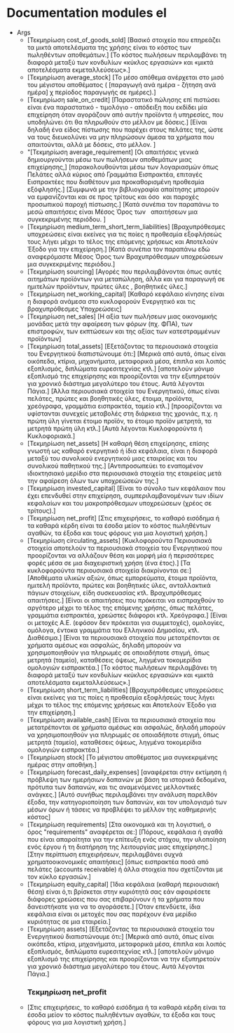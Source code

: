 # Documentation modules el

- Args
    - [Τεκμηρίωση cost_of_goods_sold]
[Βασικό στοιχείο που επηρεάζει τα μικτά αποτελέσματα της χρήσης είναι το κόστος των πωληθέντων αποθεμάτων.]
[Το κόστος πωλήσεων περιλαμβάνει τη διαφορά μεταξύ των κονδυλίων «κύκλος εργασιών» και «μικτά αποτελέσματα εκμεταλλεύσεως».]
    - [Τεκμηρίωση average_stock]
[Το μέσο απόθεμα ανέρχεται στο μισό του μέγιστου αποθέματος ( [παραγωγή ανά ημέρα - ζήτηση ανά ημέρα] χ περίοδος παραγωγής σε ημέρες).]
    - [Τεκμηρίωση sale_on_credit]
    [Παραστατικό πώλησης επί πιστώσει είναι ένα παραστατικό - τιμολόγιο - απόδειξη που εκδίδει μία επιχείρηση όταν αγοράζουν από αυτήν προϊόντα ή υπηρεσίες, που υποδηλώνει ότι θα πληρωθούν στο μέλλον με δόσεις.]
[Είναι δηλαδή ένα είδος πίστωσης που παρέχει στους πελάτες της, ώστε να τους διευκολύνει να μην πληρώσουν άμεσα τα χρήματα που απαιτούνται, αλλά με δόσεις, στο μέλλον. ]
    - "[Τεκμηρίωση average_requirement]
    [Οι απαιτήσεις γενικά δημιουργούνται μέσω των πωλήσεων αποθεμάτων μιας επιχείρησης,]
[παρακολουθούνται μέσω των λογαριασμών όπως  Πελάτες αλλά κύριος από Γραμμάτια Εισπρακτέα, επιταγές Εισπρακτέες που διαθέτουν μια προκαθορισμένη προθεσμία εξόφλησής.]
[Συμφωνά με την βιβλιογραφία απαίτησης μπορούν να εμφανίζονται και σε προς τρίτους και όσο  και παροχές προσωπικού παροχή πίστωσης.]
[Κατά συνέπια τον παραπάνω το μεσώ απαιτήσεις είναι Μέσος Όρος των   απαιτήσεων μια συγκεκριμένης περιόδου. ]
    - [Τεκμηρίωση medium_term_short_term_liabilities]
[Βραχυπρόθεσμες υποχρεώσεις είναι εκείνες για τις ποίες η προθεσμία εξοφλήσεώς τους λήγει μέχρι το τέλος της επόμενης χρήσεως και Αποτελούν Έξοδο για την επιχείρηση.]
[Κατά συνέπια τον παραπάνω  εδώ αναφερόμαστε Μέσος Όρος των Βραχυπρόθεσμων υποχρεώσεων  μια συγκεκριμένης περιόδου.]
    - [Τεκμηρίωση sourcing]
[Αγορές που περιλαμβάνονται όπως αυτές αιτημάτων προϊόντων για μεταπώληση, άλλα και για παραγωγή σε ημιτελών προϊόντων, πρώτες ύλες , βοηθητικές ύλες.]
    -  [Τεκμηρίωση net_working_capital]
[Καθαρό κεφάλαιο κίνησης είναι η διαφορά ανάμεσα στο κυκλοφορούν Ενεργητικό και τις βραχυπρόθεσμες Υποχρεώσεις]
    - [Τεκμηρίωση net_sales]
[Η αξία των πωλήσεων μιας οικονομικής μονάδας μετά την αφαίρεση των φόρων (πχ. ΦΠΑ), των επιστροφών, των εκπτώσεων και της αξίας των κατεστραμμένων προϊόντων]
    - [Τεκμηρίωση total_assets]
[Εξετάζοντας τα περιουσιακά στοιχεία του Ενεργητικού διαπιστώνουμε ότι:]
[Μερικά από αυτά, όπως είναι οικόπεδα, κτίρια, μηχανήματα, μεταφορικά μέσα, έπιπλα και λοιπός εξοπλισμός, διπλώματα ευρεσιτεχνίας κτλ.]
[αποτελούν μόνιμο εξοπλισμό της επιχείρησης και προορίζονται να την εξυπηρετούν για χρονικό διάστημα μεγαλύτερο του έτους. Αυτά λέγονται Πάγια.]
[Άλλα περιουσιακά στοιχεία του Ενεργητικού, όπως είναι πελάτες, πρώτες και βοηθητικές ύλες, έτοιμα, προϊόντα, χρεόγραφα, γραμμάτια εισπρακτέα, ταμείο κτλ.]
[προορίζονται να υφίστανται συνεχείς μεταβολές στη διάρκεια της χρονιάς, π.χ. η πρώτη ύλη γίνεται έτοιμο προϊόν, το έτοιμο προϊόν μετρητά, τα μετρητά πρώτη ύλη κτλ.]
[Αυτά λέγονται Κυκλοφορούντα ή Κυκλοφοριακά.]
    - [Τεκμηρίωση net_assets]
[Η καθαρή θέση επιχείρησης, επίσης γνωστή ως καθαρό ενεργητικό ή ίδια κεφάλαια, είναι η διαφορά μεταξύ του συνολικού ενεργητικού μιας εταιρείας και του συνολικού παθητικού της.]
[Αντιπροσωπεύει το εναπομένον ιδιοκτησιακό μερίδιο στα περιουσιακά στοιχεία της εταιρείας μετά την αφαίρεση όλων των υποχρεώσεών της.]
    - [Τεκμηρίωση invested_capital]
[Είναι το σύνολο των  κεφάλαιον που έχει επενδυθεί στην επιχείρηση, συμπεριλαμβανομένων των ιδίων κεφαλαίων και του μακροπρόθεσμων υποχρεώσεων (χρέος σε τρίτους).]
    - [Τεκμηρίωση net_profit]
[Στις επιχειρήσεις, το καθαρό εισόδημα ή τα καθαρά κέρδη είναι τα έσοδα μείον το κόστος πωληθέντων αγαθών, τα έξοδα και τους φόρους για μια λογιστική χρήση.]
    - [Τεκμηρίωση circulating_assets]
[Κυκλοφορούντα Περιουσιακά στοιχεία αποτελούν τα περιουσιακά στοιχεία του Ενεργητικού που προορίζονται να αλλάζουν θέση και μορφή μία ή περισσότερες φορές μέσα σε μια διαχειριστική χρήση (ένα έτος).]
[Τα κυκλοφορούντα περιουσιακά στοιχεία διακρίνονται σε:]
[Αποθέματα υλικών αξιών, όπως εμπορεύματα, έτοιμα προϊόντα, ημιτελή προϊόντα, πρώτες και βοηθητικές ύλες, ανταλλακτικά πάγιων στοιχείων, είδη συσκευασίας κτλ. Βραχυπρόθεσμες απαιτήσεις.]
[Είναι οι απαιτήσεις που πρόκειται να εισπραχθούν το αργότερο μέχρι το τέλος της επόμενης χρήσης, όπως πελάτες, γραμμάτια εισπρακτέα, χρεώστες διάφοροι κτλ. Χρεόγραφα.]
[Είναι οι μετοχές Α.Ε. (εφόσον δεν πρόκειται για συμμετοχές), ομολογίες, ομόλογα, έντοκα γραμμάτια του Ελληνικού Δημοσίου, κτλ. Διαθέσιμα.]
[Είναι τα περιουσιακά στοιχεία που μετατρέπονται σε χρήματα αμέσως και ασφαλώς, δηλαδή μπορούν να χρησιμοποιηθούν για πληρωμές σε οποιαδήποτε στιγμή, όπως μετρητά (ταμείο), καταθέσεις όψεως, ληγμένα τοκομερίδια ομολογιών εισπρακτέα.]
[Το κόστος πωλήσεων περιλαμβάνει τη διαφορά μεταξύ των κονδυλίων «κύκλος εργασιών» και «μικτά αποτελέσματα εκμεταλλεύσεως».]
    - [Τεκμηρίωση short_term_liabilities]
[Βραχυπρόθεσμες υποχρεώσεις είναι εκείνες για τις ποίες η προθεσμία εξοφλήσεώς τους λήγει μέχρι το τέλος της επόμενης χρήσεως και Αποτελούν Έξοδο για την επιχείρηση.]
    - [Τεκμηρίωση available_cash]
[Είναι τα περιουσιακά στοιχεία που μετατρέπονται σε χρήματα αμέσως και ασφαλώς, δηλαδή μπορούν να χρησιμοποιηθούν για πληρωμές σε οποιαδήποτε στιγμή, όπως μετρητά (ταμείο), καταθέσεις όψεως, ληγμένα τοκομερίδια ομολογιών εισπρακτέα.]
    - [Τεκμηρίωση stock]
[Το  μέγιστου αποθέματος μια συγκεκριμένης ημέρας στην αποθήκη.]
    - [Τεκμηρίωση forecast_daily_expenses]
[αναφέρεται στην εκτίμηση ή πρόβλεψη των ημερήσιων δαπανών με βάση τα ιστορικά δεδομένα, πρότυπα των δαπανών, και τις αναμενόμενες μελλοντικές ανάγκες.]
[Αυτό συνήθως περιλαμβάνει την ανάλυση παρελθόν έξοδα, την κατηγοριοποίηση των δαπανών, και τον υπολογισμό των μέσων όρων ή τάσεις να προβλέψει το μέλλον της καθημερινής κόστος]
    - [Τεκμηρίωση requirements]
[Στα οικονομικά και τη λογιστική, ο όρος "requirements" αναφέρεται σε:]
[Πόρους, κεφάλαια ή αγαθά που είναι απαραίτητα για την επίτευξη ενός στόχου, την υλοποίηση ενός έργου ή τη διατήρηση της λειτουργίας μιας επιχείρησης.]
[Στην περίπτωση επιχειρήσεων, περιλαμβάνει συχνά χρηματοοικονομικές απαιτήσεις]
[όπως εισπρακτέα ποσά από πελάτες (accounts receivable) ή άλλα στοιχεία που σχετίζονται με τον κύκλο εργασιών.]
    -  [Τεκμηρίωση equity_capital]
[Ίδια κεφάλαια (καθαρή περιουσιακή θέση) είναι ό,τι βρίσκεται στην κυριότητά σας εάν αφαιρέσετε διάφορες χρεώσεις που σας επιβαρύνουν ή τα χρήματα που δανειστήκατε για να το αγοράσετε.]
[Όταν επενδύετε, ίδια κεφάλαια είναι οι μετοχές που σας παρέχουν ένα μερίδιο κυριότητας σε μια εταιρεία.]
    - [Τεκμηρίωση assets]
[Εξετάζοντας τα περιουσιακά στοιχεία του Ενεργητικού διαπιστώνουμε ότι:]
[Μερικά από αυτά, όπως είναι οικόπεδα, κτίρια, μηχανήματα, μεταφορικά μέσα, έπιπλα και λοιπός εξοπλισμός, διπλώματα ευρεσιτεχνίας κτλ.]
[αποτελούν μόνιμο εξοπλισμό της επιχείρησης και προορίζονται να την εξυπηρετούν για χρονικό διάστημα μεγαλύτερο του έτους. Αυτά λέγονται Πάγια.]
        ### Τεκμηρίωση net_profit
    - [Στις επιχειρήσεις, το καθαρό εισόδημα ή τα καθαρά κέρδη είναι τα έσοδα μείον το κόστος πωληθέντων αγαθών, τα έξοδα και τους φόρους για μια λογιστική χρήση.]



